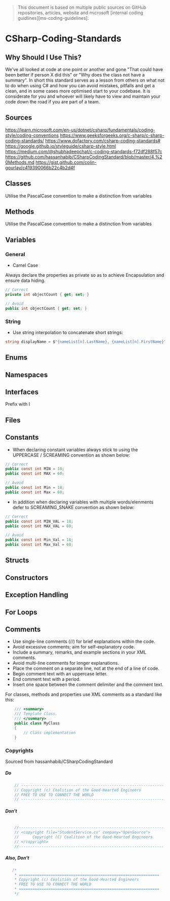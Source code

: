 > This document is based on multiple public sources on GitHub repositories, articles, website and microsoft [internal coding guidlines][ms-coding-guidelines].
# CSharp-Coding-Standards
## Why Should I Use This?
We've all looked at code at one point or another and gone "That could have been better if person X did this" or "Why does the class not have a summary". In short this standard serves as a lesson from others on what not to do when using C# and how you can avoid mistakes, pitfalls and get a clean, and in some cases more optimised start to your codebase. It is considerate for you and whoever will likely have to view and maintain your code down the road if you are part of a team.

## Sources
https://learn.microsoft.com/en-us/dotnet/csharp/fundamentals/coding-style/coding-conventions
https://www.geeksforgeeks.org/c-sharp/c-sharp-coding-standards/
https://www.dofactory.com/csharp-coding-standards#
https://google.github.io/styleguide/csharp-style.html
https://medium.com/@shubhadeepchat/c-coding-standards-f72df288f57c
https://github.com/hassanhabib/CSharpCodingStandard/blob/master/4.%20Methods.md
https://gist.github.com/colin-gourlay/c419390066b22c4b2d4f


## Classes
Utilise the PascalCase convention to make a distinction from variables

## Methods
Utilise the PascalCase convention to make a distinction from variables

## Variables
### General
- Camel Case

Always declare the properties as private so as to achieve Encapsulation and ensure data hiding.

```csharp
// Correct
private int objectCount { get; set; }

// Avoid
public int objectCount { get; set; }
```

### String
- Use string interpolation to concatenate short strings:
```csharp
string displayName = $"{nameList[n].LastName}, {nameList[n].FirstName}";
```

## Enums

## Namespaces

## Interfaces
Prefix with I

## Files

## Constants
- When declaring constant variables always stick to using the UPPERCASE / SCREAMING convention as shown below:
```csharp
// Correct
public const int MIN = 18;
public const int MAX = 60;

// Avoid
public const int Min = 18;
public const int Max = 60;
```


- In addition when declaring variables with multiple words/elenments defer to SCREAMING_SNAKE convention as shown below:
```csharp
// Correct
public const int MIN_VAL = 18;
public const int MAX_VAL = 60;

// Avoid
public const int Min_Val = 18;
public const int Max_Val = 60;
```

## Structs

## Constructors

## Exception Handling

## For Loops

## Comments
- Use single-line comments (//) for brief explanations within the code.
- Avoid excessive comments; aim for self-explanatory code.
- Include a summary, remarks, and example sections in your XML comments.
- Avoid multi-line comments for longer explanations.
- Place the comment on a separate line, not at the end of a line of code.
- Begin comment text with an uppercase letter.
- End comment text with a period.
- Insert one space between the comment delimiter and the comment text.

For classes, methods and properties use XML comments as a standard like this:
```csharp
    /// <summary>
    /// Template Class.
    /// </summary>
    public class MyClass
    {
        // Class implementation
    }
```

### Copyrights

Sourced from hassanhabib/CSharpCodingStandard

##### Do
```csharp
    // ---------------------------------------------------------------
    // Copyright (c) Coalition of the Good-Hearted Engineers
    // FREE TO USE TO CONNECT THE WORLD
    // ---------------------------------------------------------------
```

##### Don't
```csharp

    //----------------------------------------------------------------
    // <copyright file="StudentService.cs" company="OpenSource">
    //      Copyright (C) Coalition of the Good-Hearted Engineers
    // </copyright>
    //----------------------------------------------------------------

```

##### Also, Don't
```csharp
   /* 
    * ==============================================================
    * Copyright (c) Coalition of the Good-Hearted Engineers
    * FREE TO USE TO CONNECT THE WORLD
    * ==============================================================
    */
```
